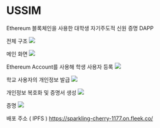 # USSIM

 Ethereum 블록체인을 사용한 대학생 자기주도적 신원 증명 DAPP

전체 구조
 ![](https://i.imgur.com/RoywCDu.png)

 메인 화면
![](https://i.imgur.com/mvbAKGt.png)

Ethereum Account를 사용해 학생 사용자 등록
![](https://i.imgur.com/MwgSR8X.png)

학교 사용자의 개인정보 발급
![](https://i.imgur.com/nBxMNOm.png)

개인정보 복호화 및 증명서 생성
![](https://i.imgur.com/dP6bxER.png)

증명
![](https://i.imgur.com/mU1IVoS.png)

배포 주소 ( IPFS )
https://sparkling-cherry-1177.on.fleek.co/
